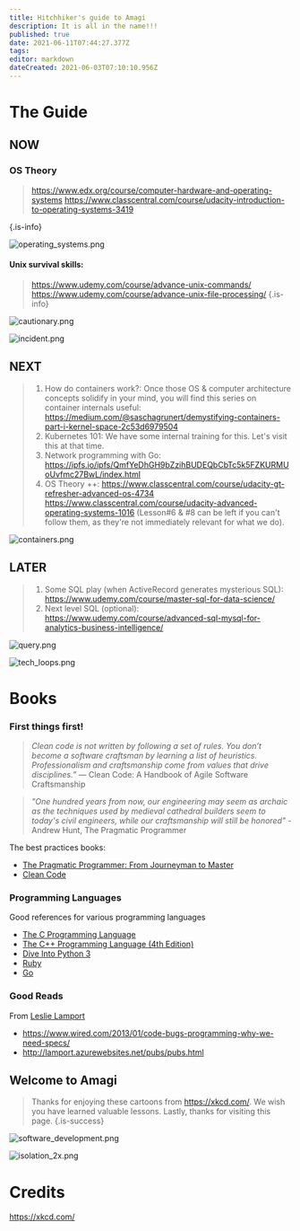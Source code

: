```yaml
---
title: Hitchhiker's guide to Amagi
description: It is all in the name!!!
published: true
date: 2021-06-11T07:44:27.377Z
tags: 
editor: markdown
dateCreated: 2021-06-03T07:10:10.956Z
---
```


# The Guide

## NOW

### OS Theory

> https://www.edx.org/course/computer-hardware-and-operating-systems
> https://www.classcentral.com/course/udacity-introduction-to-operating-systems-3419
> 
{.is-info}

![operating_systems.png](/engg/operating_systems.png)

#### Unix survival skills:

> https://www.udemy.com/course/advance-unix-commands/
> https://www.udemy.com/course/advance-unix-file-processing/
{.is-info}

![cautionary.png](/engg/cautionary.png)

![incident.png](/engg/incident.png)

## NEXT

> 1. How do containers work?:
>  Once those OS & computer architecture concepts solidify in your mind, you will find this series on container internals useful:
> https://medium.com/@saschagrunert/demystifying-containers-part-i-kernel-space-2c53d6979504
> 2. Kubernetes 101:
> We have some internal training for this. Let's visit this at that time.
> 3. Network programming with Go:
> https://ipfs.io/ipfs/QmfYeDhGH9bZzihBUDEQbCbTc5k5FZKURMUoUvfmc27BwL/index.html
> 4. OS Theory ++:
> https://www.classcentral.com/course/udacity-gt-refresher-advanced-os-4734
> https://www.classcentral.com/course/udacity-advanced-operating-systems-1016 (Lesson#6 & #8 can be left if you can't follow them, as they're not immediately relevant for what we do).
> 

![containers.png](/engg/containers.png)


## LATER

> 1. Some SQL play (when ActiveRecord generates mysterious SQL):
> https://www.udemy.com/course/master-sql-for-data-science/
>  2. Next level SQL (optional):
> https://www.udemy.com/course/advanced-sql-mysql-for-analytics-business-intelligence/

![query.png](/engg/query.png)

![tech_loops.png](/engg/tech_loops.png)

# Books

### First things first!

> *Clean code is not written by following a set of rules. You don’t become a software craftsman by learning a list of heuristics. Professionalism and craftsmanship come from values that drive disciplines.”* — Clean Code: A Handbook of Agile Software Craftsmanship

> *"One hundred years from now, our engineering may seem as archaic as the techniques used by medieval cathedral builders seem to today's civil engineers, while our craftsmanship will still be honored"* - Andrew Hunt, The Pragmatic Programmer


The best practices books:
- [The Pragmatic Programmer: From Journeyman to Master](https://www.goodreads.com/book/show/4099.The_Pragmatic_Programmer)
- [Clean Code](https://www.goodreads.com/book/show/3735293-clean-code)


### Programming Languages

Good references for various programming languages
- [The C Programming Language](https://www.goodreads.com/book/show/515601.The_C_Programming_Language)
- [The C++ Programming Language (4th Edition)](https://www.stroustrup.com/4th.html)
- [Dive Into Python 3](https://diveintopython3.problemsolving.io/)
- [Ruby](https://www.oreilly.com/library/view/the-ruby-programming/9780596516178/)
- [Go](https://www.gopl.io/)


### Good Reads

From [Leslie Lamport](https://en.wikipedia.org/wiki/Leslie_Lamport)
- https://www.wired.com/2013/01/code-bugs-programming-why-we-need-specs/
- http://lamport.azurewebsites.net/pubs/pubs.html

## Welcome to Amagi

> Thanks for enjoying these cartoons from https://xkcd.com/. We wish you have learned valuable lessons. Lastly, thanks for visiting this page.
{.is-success}


![software_development.png](/engg/software_development.png)

![isolation_2x.png](/engg/isolation_2x.png)


# Credits

https://xkcd.com/
